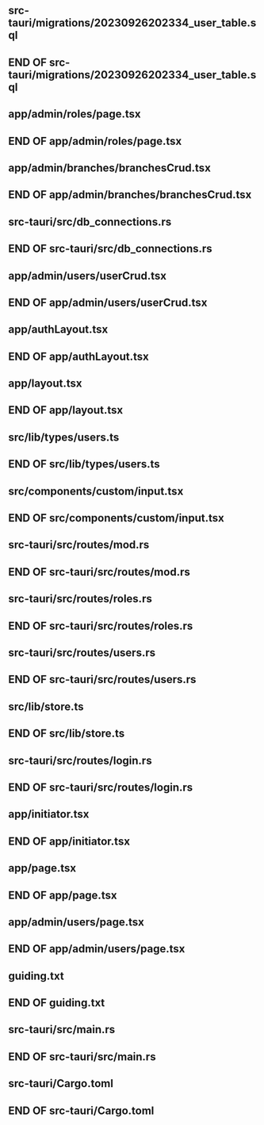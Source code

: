 ## src-tauri/migrations/20230926202334_user_table.sql
## END OF src-tauri/migrations/20230926202334_user_table.sql
## app/admin/roles/page.tsx
## END OF app/admin/roles/page.tsx
## app/admin/branches/branchesCrud.tsx
## END OF app/admin/branches/branchesCrud.tsx
## src-tauri/src/db_connections.rs
## END OF src-tauri/src/db_connections.rs
## app/admin/users/userCrud.tsx
## END OF app/admin/users/userCrud.tsx
## app/authLayout.tsx
## END OF app/authLayout.tsx
## app/layout.tsx
## END OF app/layout.tsx
## src/lib/types/users.ts
## END OF src/lib/types/users.ts
## src/components/custom/input.tsx
## END OF src/components/custom/input.tsx
## src-tauri/src/routes/mod.rs
## END OF src-tauri/src/routes/mod.rs
## src-tauri/src/routes/roles.rs
## END OF src-tauri/src/routes/roles.rs
## src-tauri/src/routes/users.rs
## END OF src-tauri/src/routes/users.rs
## src/lib/store.ts
## END OF src/lib/store.ts
## src-tauri/src/routes/login.rs
## END OF src-tauri/src/routes/login.rs
## app/initiator.tsx
## END OF app/initiator.tsx
## app/page.tsx
## END OF app/page.tsx
## app/admin/users/page.tsx
## END OF app/admin/users/page.tsx
## guiding.txt
## END OF guiding.txt
## src-tauri/src/main.rs
## END OF src-tauri/src/main.rs

## src-tauri/Cargo.toml

## END OF src-tauri/Cargo.toml
